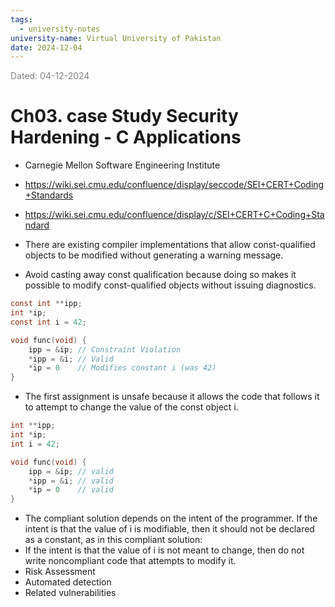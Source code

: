 ```yaml
---
tags:
  - university-notes
university-name: Virtual University of Pakistan
date: 2024-12-04
---
```


<span style="color: gray;">Dated: 04-12-2024</span>

# Ch03. case Study Security Hardening - C Applications

- Carnegie Mellon Software Engineering Institute
- https://wiki.sei.cmu.edu/confluence/display/seccode/SEI+CERT+Coding+Standards
- https://wiki.sei.cmu.edu/confluence/display/c/SEI+CERT+C+Coding+Standard

- There are existing compiler implementations that allow const-qualified objects to be modified without generating a warning message.
- Avoid casting away const qualification because doing so makes it possible to modify const-qualified objects without issuing diagnostics.

```c
const int **ipp;
int *ip;
const int i = 42;

void func(void) {
	ipp = &ip; // Constraint Violation
	*ipp = &i; // Valid
	*ip = 0    // Modifies constant i (was 42)
}
```

- The first assignment is unsafe because it allows the code that follows it to attempt to change the value of the const object i.

```c
int **ipp;
int *ip;
int i = 42;

void func(void) {
	ipp = &ip; // valid 
	*ipp = &i; // valid 
	*ip = 0    // valid 
}
```

- The compliant solution depends on the intent of the programmer. If the intent is that the value of i is modifiable, then it should not be declared as a constant, as in this compliant solution:
- If the intent is that the value of i is not meant to change, then do not write noncompliant code that attempts to modify it.
- Risk Assessment
- Automated detection
- Related vulnerabilities
